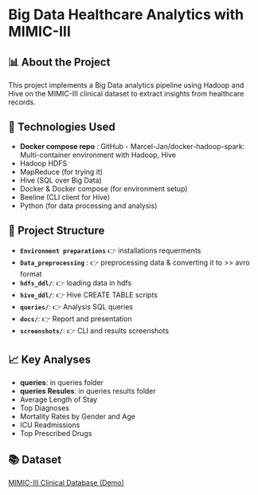 # Big Data Healthcare Analytics with MIMIC-III

## 📊 About the Project

This project implements a Big Data analytics pipeline using Hadoop and Hive on the MIMIC-III clinical dataset to extract insights from healthcare records.

## 🔧 Technologies Used
- **Docker compose repo** : GitHub - Marcel-Jan/docker-hadoop-spark: Multi-container environment with Hadoop, Hive 
- Hadoop HDFS
- MapReduce (for trying it)
- Hive (SQL over Big Data)
- Docker & Docker compose (for environment setup)
- Beeline (CLI client for Hive)
- Python (for data processing and analysis)


## 📁 Project Structure
- **`Environment preparations`** 👉 installations requerments
- **`Data_preprocessing`** : 👉 preprocessing data & converting it to >> avro format
- **`hdfs_ddl/`**: 👉 loading data in hdfs 
- **`hive_ddl/`**: 👉 Hive CREATE TABLE scripts
- **`queries/`**: 👉 Analysis SQL queries
- **`docs/`**: 👉 Report and presentation
- **`screenshots/`**: 👉 CLI and results screenshots

## 📈 Key Analyses 
- **queries**: in queries folder
- **queries Resules**: in queries results folder
- Average Length of Stay
- Top Diagnoses
- Mortality Rates by Gender and Age
- ICU Readmissions
- Top Prescribed Drugs

## 📚 Dataset
[MIMIC-III Clinical Database (Demo)](https://physionet.org/content/mimiciii-demo/1.4/)
